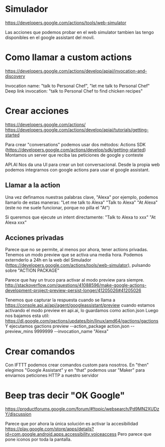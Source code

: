 # Simulador
https://developers.google.com/actions/tools/web-simulator

Las acciones que podemos probar en el web simulator tambien las tengo disponibles en el google assistant del movil.


# Como llamar a custom actions
https://developers.google.com/actions/develop/apiai/invocation-and-discovery

Invocation name: "talk to Personal Chef", "let me talk to Personal Chef"
Deep link invocation: "talk to Personal Chef to find chicken recipes"


# Crear acciones
https://developers.google.com/actions/
https://developers.google.com/actions/develop/apiai/tutorials/getting-started

Para crear "conversations" podemos usar dos métodos:
  Actions SDK (https://developers.google.com/actions/develop/sdk/getting-started)
    Montamos un server que reciba las peticiones de google y conteste

  API.AI
    Nos da una UI para crear un bot conversacional. Desde la propia web podemos integrarnos con google actions para usar el google assistant.


## Llamar a la action
Una vez definamos nuestras palabras clave, "Alexa" por ejemplo, podemos llamarlo de estas maneras:
"Let me talk to Alexa"
"Talk to Alexa"
"At Alexa" (este no me suele funcionar, porque no pilla el "At")

Si queremos que ejecute un intent directamente:
"Talk to Alexa to xxx"
"At Alexa xxx"


## Acciones privadas
Parece que no se permite, al menos por ahora, tener actions privadas.
Tenemos un modo preview que se activa una media hora. Podemos externderlo a 24h en la web del Simulador (https://developers.google.com/actions/tools/web-simulator), pulsando sobre "ACTION PACKAGE"

Parece que hay un truco para activar al modo preview para siempre.
http://stackoverflow.com/questions/41088596/make-google-actions-development-project-preview-persist-longer/41205026#41205026

Tenemos que capturar la respuesta cuando se llama a https://console.api.ai/api/agent/googleassistant/preview cuando estamos activando el modo preview en api.ai, lo guardamos como action.json
Luego nos bajamos esta util: https://dl.google.com/gactions/updates/bin/linux/amd64/gactions/gactions
Y ejecutamos
gactions preview --action_package action.json --preview_mins 9999999 --invocation_name "Alexa"


# Crear comandos
Con IFTTT podemos crear comandos custom para nosotros.
En "then" elegimos "Google Assistant" y en "that" podemos usar "Maker" para enviarnos peticiones HTTP a nuestro servidor



# Beep tras decir "OK Google"
https://productforums.google.com/forum/#!topic/websearch/Pd9MN2XUDzY/discussion

Parece que por ahora la única solución es activar la accesibilidad
https://play.google.com/store/apps/details?id=com.google.android.apps.accessibility.voiceaccess
Pero parece que pone iconos por toda la pantalla.
